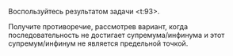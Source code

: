 Воспользуйтесь результатом задачи <t:93>.

Получите противоречие, рассмотрев вариант, когда последовательность не достигает супремума/инфинума и этот супремум/инфинум не является предельной точкой.